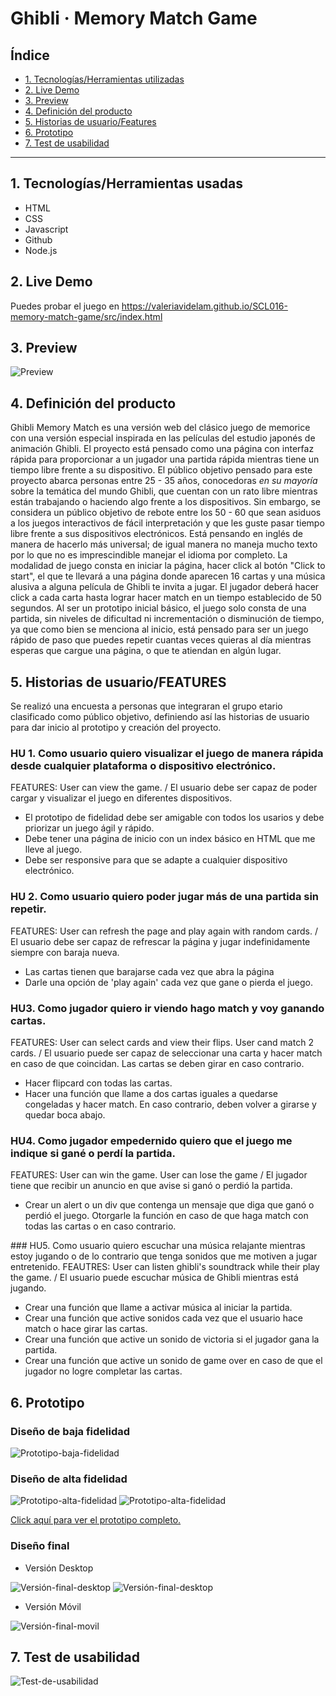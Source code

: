 # Ghibli · Memory Match Game

## Índice

* [1. Tecnologías/Herramientas utilizadas](#1-tecnologías/herramientas-usadas)
* [2. Live Demo](#2-live-demo)
* [3. Preview](#3-preview)
* [4. Definición del producto](#4-definición-del-producto)
* [5. Historias de usuario/Features](#5-historias-de-usuario/features)
* [6. Prototipo](#6-prototipo)
* [7. Test de usabilidad](#7-test-de-usabilidad)

***

## 1. Tecnologías/Herramientas usadas

- HTML
- CSS
- Javascript
- Github
- Node.js 

## 2. Live Demo

Puedes probar el juego en https://valeriavidelam.github.io/SCL016-memory-match-game/src/index.html

## 3. Preview

 <img src="./src/assets/images/readme/memorymatchpreview.gif" alt="Preview" class="Preview">


## 4. Definición del producto

Ghibli Memory Match es una versión web del clásico juego de memorice con una versión especial inspirada en las películas del estudio japonés de animación Ghibli. El proyecto está pensado como una página con interfaz rápida para proporcionar a un jugador una partida rápida mientras tiene un tiempo libre frente a su dispositivo.
El público objetivo pensado para este proyecto abarca personas entre 25 - 35 años, conocedoras _en su mayoría_ sobre la temática del mundo Ghibli, que cuentan con un rato libre mientras están trabajando o haciendo algo frente a los dispositivos. Sin embargo, se considera un público objetivo de rebote entre los 50 - 60 que sean asiduos a los juegos interactivos de fácil interpretación y que les guste pasar tiempo libre frente a sus dispositivos electrónicos.
Está pensando en inglés de manera de hacerlo más universal; de igual manera no maneja mucho texto por lo que no es imprescindible manejar el idioma por completo.
La modalidad de juego consta en iniciar la página, hacer click al botón "Click to start", el que te llevará a una página donde aparecen 16 cartas y una música alusiva a alguna película de Ghibli te invita a jugar. El jugador deberá hacer click a cada carta hasta lograr hacer match en un tiempo establecido de 50 segundos.
Al ser un prototipo inicial básico, el juego solo consta de una partida, sin niveles de dificultad ni incrementación o disminución de tiempo, ya que como bien se menciona al inicio, está pensado para ser un juego rápido de paso que puedes repetir cuantas veces quieras al día mientras esperas que cargue una página, o que te atiendan en algún lugar.

## 5. Historias de usuario/FEATURES

Se realizó una encuesta a personas que integraran el grupo etario clasificado como público objetivo, definiendo así las historias de usuario para dar inicio al prototipo y creación del proyecto.

### HU 1. Como usuario quiero visualizar el juego de manera rápida desde cualquier plataforma o dispositivo electrónico.
FEATURES: User can view the game. / El usuario debe ser capaz de poder cargar y visualizar el juego en diferentes dispositivos.
- El prototipo de fidelidad debe ser amigable con todos los usarios y debe priorizar un juego ágil y rápido.
- Debe tener una página de inicio con un index básico en HTML que me lleve al juego.
- Debe ser responsive para que se adapte a cualquier dispositivo electrónico.

### HU 2. Como usuario quiero poder jugar más de una partida sin repetir.
FEATURES: User can refresh the page and play again with random cards. / El usuario debe ser capaz de refrescar la página y jugar indefinidamente siempre con baraja nueva.
- Las cartas tienen que barajarse cada vez que abra la página
- Darle una opción de 'play again' cada vez que gane o pierda el juego.

### HU3. Como jugador quiero ir viendo hago match y voy ganando cartas.
FEATURES: User can select cards and view their flips. User cand match 2 cards. / El usuario puede ser capaz de seleccionar una carta y hacer match en caso de que coincidan. Las cartas se deben girar en caso contrario. 
- Hacer flipcard con todas las cartas.
- Hacer una función que llame a dos cartas iguales a quedarse congeladas y hacer match. En caso contrario, deben volver a girarse y quedar boca abajo.

### HU4. Como jugador empedernido quiero que el juego me indique si gané o perdí la partida.
FEATURES: User can win the game. User can lose the game / El jugador tiene que recibir un anuncio en que avise si ganó o perdió la partida.
- Crear un alert o un div que contenga un mensaje que diga que ganó o perdió el juego. Otorgarle la función en caso de que haga match con todas las cartas o en caso contrario.

### HU5. Como usuario quiero escuchar una música relajante mientras estoy jugando o de lo contrario que tenga sonidos que me motiven a jugar entretenido.
FEAUTRES: User can listen ghibli's soundtrack while their play the game. / El usuario puede escuchar música de Ghibli mientras está jugando. 
- Crear una función que llame a activar música al iniciar la partida.
- Crear una función que active sonidos cada vez que el usuario hace match o hace girar las cartas.
- Crear una función que active un sonido de victoria si el jugador gana la partida.
- Crear una función que active un sonido de game over en caso de que el jugador no logre completar las cartas.


## 6. Prototipo

### Diseño de baja fidelidad

<img src="./src/assets/images/readme/prototipo1.jpg" alt="Prototipo-baja-fidelidad"/>

### Diseño de alta fidelidad

<img src="./src/assets/images/readme/Figma1.png" alt="Prototipo-alta-fidelidad"/>
<img src="./src/assets/images/readme/Figma2.png" alt="Prototipo-alta-fidelidad"/>

<a href="https://www.figma.com/proto/Xv0RGO1ZEFsL9VgDukciNR/Untitled?node-id=23%3A2&scaling=min-zoom&page-id=0%3A1" rel="nofollow">Click aquí para ver el prototipo completo.</a>

### Diseño final

- Versión Desktop
<img src="./src/assets/images/readme/desktop1.png" alt="Versión-final-desktop"/> 
<img src="./src/assets/images/readme/desktop2.png" alt="Versión-final-desktop"/>

- Versión Móvil

<img src="./src/assets/images/readme/movil.JPG" alt="Versión-final-movil"/> 



## 7. Test de usabilidad

<img src="./src/assets/images/readme/Testdeusabilidad.png" alt="Test-de-usabilidad" class="Test-de-usabilidad"/>
